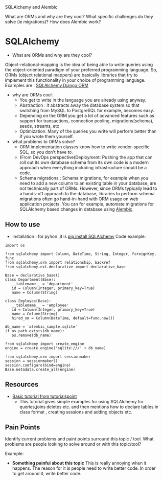 SQLAlchemy and Alembic

What are ORMs and why are they cool?
What specific challenges do they solve (ie migrations)?
How does Alembic work?

# SQLAlchemy
- What are ORMs and why are they cool?

Object-relational-mapping is the idea of being able to write queries using the object-oriented paradigm of your preferred programming language. So, ORMs (object relational mappers) are basically libraries that try to implement this functionality in your choice of programming language. Examples are : [SQLAlchemy](https://www.sqlalchemy.org/),[Django ORM](https://www.fullstackpython.com/django-orm.html)
   - why are ORMs cool: 
     - You get to write in the language you are already using anyway.
     - Abstraction : It abstracts away the database system so that switching from MySQL to PostgreSQL for example, becomes easy.
     - Depending on the ORM you get a lot of advanced features such as support for transactions, connection pooling, migrations(schema), seeds, streams, etc
     - Optimization: Many of the queries you write will perform better than if you wrote them yourself.
   - what problems to ORMs solve?
     - ORM implementation classes know how to write vendor-specific SQL, so you don't have to.
     - (From DevOps perspective)Deployment: Pushing the app that can roll out its own database schema from its own code is a modern approach when everything including infrastructure should be a code.
     - Schema migrations : 
Schema migrations, for example when you need to add a new column to an existing table in your database, are not technically part of ORMs. However, since ORMs typically lead to a hands-off approach to the database, libraries to perform schema migrations often go hand-in-hand with ORM usage on web application projects. You can for example, automate migrations for SQLAlchemy based changes in database using [Alembic](https://alembic.sqlalchemy.org/en/latest/).
   

 



## How to use 
- Installation : for pyhon ,it is [pip install SQLAlchemy](https://pypi.org/project/SQLAlchemy/)
 Code example:
 ```
import os
 
from sqlalchemy import Column, DateTime, String, Integer, ForeignKey, func
from sqlalchemy.orm import relationship, backref
from sqlalchemy.ext.declarative import declarative_base

Base = declarative_base()
class Department(Base):
    __tablename__ = 'department'
    id = Column(Integer, primary_key=True)
    name = Column(String)
    
class Employee(Base):
    __tablename__ = 'employee'
    id = Column(Integer, primary_key=True)
    name = Column(String)
    hired_on = Column(DateTime, default=func.now())
    
db_name = 'alembic_sample.sqlite'
if os.path.exists(db_name):
    os.remove(db_name)
 
from sqlalchemy import create_engine
engine = create_engine('sqlite:///' + db_name)
 
from sqlalchemy.orm import sessionmaker
session = sessionmaker()
session.configure(bind=engine)
Base.metadata.create_all(engine)
```


## Resources 


- [Basic tutorial from tutorialspoint](https://www.tutorialspoint.com/sqlalchemy/sqlalchemy_introduction.htm)
    - This tutorial gives simple examples for using SQLAlchemy for queries,joins deletes etc. and then mentions how to declare tables in class format , creating sessions and adding objects etc.


## Pain Points 
Identify current problems and paint points surround this topic / tool. What problems are people looking to solve around or with this topic/tool?

Example:
- **Something painful about this topic**
This is really annoying when it happens.  The reason for it is people need to write better code.  In order to get around it, write better code.



